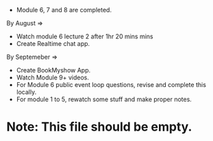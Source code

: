 
* Module 6, 7 and 8 are completed. 

By August =>
* Watch module 6 lecture 2 after 1hr 20 mins mins
* Create Realtime chat app.

By Septemeber => 
* Create BookMyshow App. 
* Watch Module 9+ videos.
* For Module 6 public event loop questions, revise and complete this locally. 
* For module 1 to 5, rewatch some stuff and make proper notes. 


# Note: This file should be empty. 
